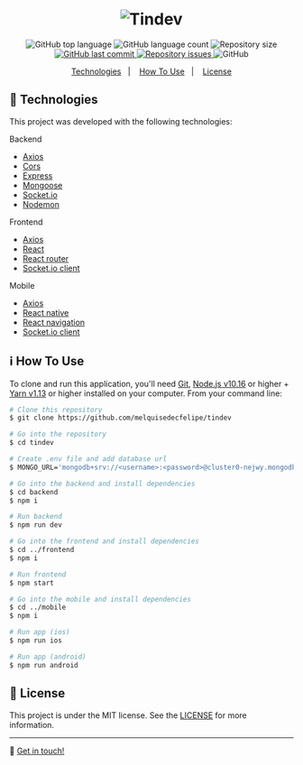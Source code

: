 <h1 align="center">
    <img alt="Tindev" src="https://res.cloudinary.com/dtifsqadc/image/upload/v1570725817/logo_2x_s1w11p.png" />
    <br>
</h1>

<p align="center">
  <img alt="GitHub top language" src="https://img.shields.io/github/languages/top/melquisedecfelipe/tindev.svg">

  <img alt="GitHub language count" src="https://img.shields.io/github/languages/count/melquisedecfelipe/tindev.svg">

  <img alt="Repository size" src="https://img.shields.io/github/repo-size/melquisedecfelipe/tindev.svg">
  
  <a href="https://github.com/melquisedecfelipe/tindev/commits/master">
    <img alt="GitHub last commit" src="https://img.shields.io/github/last-commit/melquisedecfelipe/tindev.svg">
  </a>

  <a href="https://github.com/melquisedecfelipe/tindev/issues">
    <img alt="Repository issues" src="https://img.shields.io/github/issues/melquisedecfelipe/tindev.svg">
  </a>

  <img alt="GitHub" src="https://img.shields.io/github/license/melquisedecfelipe/tindev.svg">
</p>

<p align="center">
  <a href="#rocket-technologies">Technologies</a>&nbsp;&nbsp;&nbsp;|&nbsp;&nbsp;&nbsp;
  <a href="#information_source-how-to-use">How To Use</a>&nbsp;&nbsp;&nbsp;|&nbsp;&nbsp;&nbsp;
  <a href="#memo-license">License</a>
</p>

## :rocket: Technologies

This project was developed with the following technologies:

Backend

- [Axios](https://github.com/axios/axios)
- [Cors](https://github.com/expressjs/cors)
- [Express](https://expressjs.com/)
- [Mongoose](https://mongoosejs.com/mul)
- [Socket.io](http://socket.io/)
- [Nodemon](https://nodemon.io/)

Frontend

- [Axios](https://github.com/axios/axios)
- [React](https://reactjs.org/)
- [React router](https://reacttraining.com/react-router/)
- [Socket.io client](https://github.com/socketio/socket.io-client)

Mobile

- [Axios](https://github.com/axios/axios)
- [React native](https://facebook.github.io/react-native/)
- [React navigation](https://reactnavigation.org/)
- [Socket.io client](https://github.com/socketio/socket.io-client)

## :information_source: How To Use

To clone and run this application, you'll need [Git](https://git-scm.com), [Node.js v10.16](https://nodejs.org/) or higher + [Yarn v1.13](https://yarnpkg.com/) or higher installed on your computer. From your command line:

```bash
# Clone this repository
$ git clone https://github.com/melquisedecfelipe/tindev

# Go into the repository
$ cd tindev

# Create .env file and add database url
$ MONGO_URL='mongodb+srv://<username>:<password>@cluster0-nejwy.mongodb.net/tindev?retryWrites=true&w=majority'

# Go into the backend and install dependencies
$ cd backend
$ npm i

# Run backend
$ npm run dev

# Go into the frontend and install dependencies
$ cd ../frontend
$ npm i

# Run frontend
$ npm start

# Go into the mobile and install dependencies
$ cd ../mobile
$ npm i

# Run app (ios)
$ npm run ios

# Run app (android)
$ npm run android
```

## :memo: License

This project is under the MIT license. See the [LICENSE](https://github.com/melquisedecfelipe/tindev/blob/master/LICENSE) for more information.

---

:wave: [Get in touch!](https://www.linkedin.com/in/melquisedecfelipe/)
